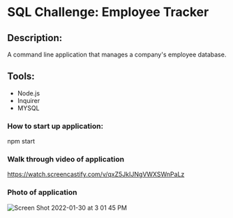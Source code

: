 # SQL Challenge: Employee Tracker

## Description:
A command line application that manages a company's employee database.

## Tools:
* Node.js
* Inquirer
* MYSQL

### How to start up application:
npm start

### Walk through video of application
https://watch.screencastify.com/v/qxZ5JkIJNgVWXSWnPaLz


### Photo of application
![Screen Shot 2022-01-30 at 3 01 45 PM](https://user-images.githubusercontent.com/92767735/151715578-291735d7-478b-4a7b-882d-cea75c1a6a76.png)


